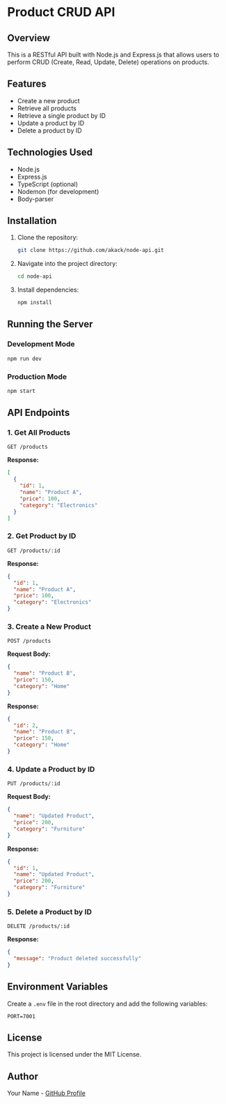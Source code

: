 # Product CRUD API

## Overview
This is a RESTful API built with Node.js and Express.js that allows users to perform CRUD (Create, Read, Update, Delete) operations on products.

## Features
- Create a new product
- Retrieve all products
- Retrieve a single product by ID
- Update a product by ID
- Delete a product by ID

## Technologies Used
- Node.js
- Express.js
- TypeScript (optional)
- Nodemon (for development)
- Body-parser

## Installation

1. Clone the repository:
   ```bash
   git clone https://github.com/akack/node-api.git
   ```
2. Navigate into the project directory:
   ```bash
   cd node-api
   ```
3. Install dependencies:
   ```bash
   npm install
   ```

## Running the Server

### Development Mode
```bash
npm run dev
```

### Production Mode
```bash
npm start
```

## API Endpoints

### 1. Get All Products
```http
GET /products
```
**Response:**
```json
[
  {
    "id": 1,
    "name": "Product A",
    "price": 100,
    "category": "Electronics"
  }
]
```

### 2. Get Product by ID
```http
GET /products/:id
```
**Response:**
```json
{
  "id": 1,
  "name": "Product A",
  "price": 100,
  "category": "Electronics"
}
```

### 3. Create a New Product
```http
POST /products
```
**Request Body:**
```json
{
  "name": "Product B",
  "price": 150,
  "category": "Home"
}
```
**Response:**
```json
{
  "id": 2,
  "name": "Product B",
  "price": 150,
  "category": "Home"
}
```

### 4. Update a Product by ID
```http
PUT /products/:id
```
**Request Body:**
```json
{
  "name": "Updated Product",
  "price": 200,
  "category": "Furniture"
}
```
**Response:**
```json
{
  "id": 1,
  "name": "Updated Product",
  "price": 200,
  "category": "Furniture"
}
```

### 5. Delete a Product by ID
```http
DELETE /products/:id
```
**Response:**
```json
{
  "message": "Product deleted successfully"
}
```

## Environment Variables
Create a `.env` file in the root directory and add the following variables:
```
PORT=7001
```

## License
This project is licensed under the MIT License.

## Author
Your Name - [GitHub Profile](https://github.com/akack)


